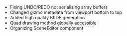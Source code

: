 - Fixing UNDO/REDO not serializing array buffers
- Changed gizmo metadata from viewport bottom to top
- Added high quality BRDF generation
- Quad drawing method globally accessible 
- Organizing SceneEditor component